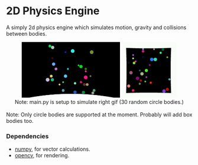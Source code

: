# 2D Physics Engine
A simply 2d physics engine which simulates motion, gravity and collisions between bodies.

<center>
<div>
    <img style="display:inline;height:150px" src="readme_assets/output_open.gif"></img>
    <img style="display:inline;height:150px" src="readme_assets/output_box.gif"></img>
</div>
Note: main.py is setup to simulate right gif (30 random circle bodies.)
</center>
<br>
Note: Only circle bodies are supported at the moment. Probably will add box bodies too.

<!--Dependencies-->
### Dependencies
* [numpy](https://numpy.org/doc/stable/), for vector calculations.
* [opencv](https://docs.opencv.org/4.x/d6/d00/tutorial_py_root.html), for rendering.